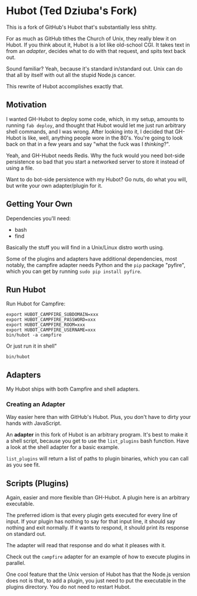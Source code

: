 # Hubot (Ted Dziuba's Fork)

This is a fork of GitHub's Hubot that's substantially less shitty.

For as much as GitHub tithes the Church of Unix, they really blew it on Hubot.
If you think about it, Hubot is a lot like old-school CGI. It takes text in
from an *adapter*, decides what to do with that request, and spits text back out.

Sound familiar? Yeah, because it's standard in/standard out. Unix can do that
all by itself with out all the stupid Node.js cancer.

This rewrite of Hubot accomplishes exactly that.

## Motivation

I wanted GH-Hubot to deploy some code, which, in my setup, amounts to running
`fab deploy`, and thought that Hubot would let me just run arbitrary shell commands,
and I was wrong. After looking into it, I decided that GH-Hubot is like, well,
anything people wore in the 80's. You're going to look back on that in a few years
and say "what the fuck was I *thinking*?".

Yeah, and GH-Hubot needs Redis. Why the fuck would you need bot-side persistence
so bad that you start a networked server to store it instead of using a file.

Want to do bot-side persistence with my Hubot? Go nuts, do what you will, but
write your own adapter/plugin for it.

## Getting Your Own

Dependencies you'll need:

  - bash
  - find

Basically the stuff you will find in a Unix/Linux distro worth using.


Some of the plugins and adapters have additional dependencies, most notably,
the campfire adapter needs Python and the `pip` package "pyfire", which you can get
by running `sudo pip install pyfire`.


## Run Hubot

Run Hubot for Campfire:

```console
export HUBOT_CAMPFIRE_SUBDOMAIN=xxx
export HUBOT_CAMPFIRE_PASSWORD=xxx
export HUBOT_CAMPFIRE_ROOM=xxx
export HUBOT_CAMPFIRE_USERNAME=xxx
bin/hubot -a campfire
```

Or just run it in shell"

```console
bin/hubot
```


## Adapters

My Hubot ships with both Campfire and shell adapters.

### Creating an Adapter

Way easier here than with GitHub's Hubot. Plus, you don't have to dirty your hands with JavaScript.

An **adapter** in this fork of Hubot is an arbitrary program. It's best to make it a shell
script, because you get to use the `list_plugins` bash function. Have a look at the
shell adapter for a basic example.

`list_plugins` will return a list of paths to plugin binaries, which you can call as you see fit.

## Scripts (Plugins)

Again, easier and more flexible than GH-Hubot. A plugin here is an arbitrary executable.

The preferred idiom is that every plugin gets executed for every line of input. If your plugin
has nothing to say for that input line, it should say nothing and exit normally. If it wants
to respond, it should print its response on standard out.

The adapter will read that response and do what it pleases with it.

Check out the `campfire` adapter for an example of how to execute plugins in parallel.

One cool feature that the Unix version of Hubot has that the Node.js version
does not is that, to add a plugin, you just need to put the executable in the
plugins directory. You do not need to restart Hubot.
